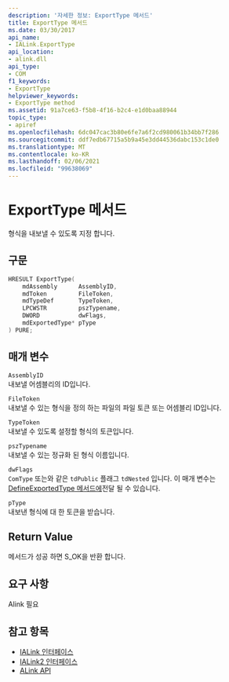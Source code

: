 ```yaml
---
description: '자세한 정보: ExportType 메서드'
title: ExportType 메서드
ms.date: 03/30/2017
api_name:
- IALink.ExportType
api_location:
- alink.dll
api_type:
- COM
f1_keywords:
- ExportType
helpviewer_keywords:
- ExportType method
ms.assetid: 91a7ce63-f5b8-4f16-b2c4-e1d0baa88944
topic_type:
- apiref
ms.openlocfilehash: 6dc047cac3b80e6fe7a6f2cd980061b34bb7f286
ms.sourcegitcommit: ddf7edb67715a5b9a45e3dd44536dabc153c1de0
ms.translationtype: MT
ms.contentlocale: ko-KR
ms.lasthandoff: 02/06/2021
ms.locfileid: "99638069"
---
```

# <a name="exporttype-method"></a>ExportType 메서드

형식을 내보낼 수 있도록 지정 합니다.  
  
## <a name="syntax"></a>구문  
  
```cpp  
HRESULT ExportType(  
    mdAssembly      AssemblyID,  
    mdToken         FileToken,  
    mdTypeDef       TypeToken,  
    LPCWSTR         pszTypename,  
    DWORD           dwFlags,  
    mdExportedType* pType  
) PURE;  
```  
  
## <a name="parameters"></a>매개 변수  

 `AssemblyID`  
 내보낼 어셈블리의 ID입니다.  
  
 `FileToken`  
 내보낼 수 있는 형식을 정의 하는 파일의 파일 토큰 또는 어셈블리 ID입니다.  
  
 `TypeToken`  
 내보낼 수 있도록 설정할 형식의 토큰입니다.  
  
 `pszTypename`  
 내보낼 수 있는 정규화 된 형식 이름입니다.  
  
 `dwFlags`  
 `ComType` 또는와 같은 `tdPublic` 플래그 `tdNested` 입니다. 이 매개 변수는 [DefineExportedType 메서드에](../metadata/imetadataassemblyemit-defineexportedtype-method.md)전달 될 수 있습니다.  
  
 `pType`  
 내보낸 형식에 대 한 토큰을 받습니다.  
  
## <a name="return-value"></a>Return Value  

 메서드가 성공 하면 S_OK을 반환 합니다.  
  
## <a name="requirements"></a>요구 사항  

 Alink 필요  
  
## <a name="see-also"></a>참고 항목

- [IALink 인터페이스](ialink-interface.md)
- [IALink2 인터페이스](ialink2-interface.md)
- [ALink API](index.md)
